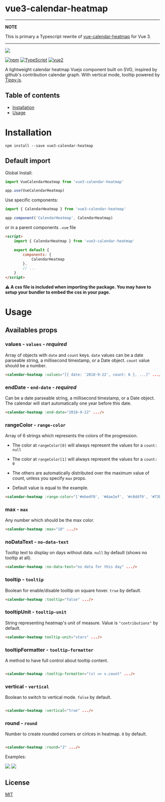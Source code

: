 # vue3-calendar-heatmap

---
**NOTE**

This is primary a Typescript rewrite of [vue-calendar-heatmap](https://github.com/julienr114/vue-calendar-heatmap) for Vue 3.

---


![](https://user-images.githubusercontent.com/684302/142281760-eaeccf78-5cc8-450d-8407-6208aafb63a2.png)

[![npm](https://img.shields.io/npm/v/vue3-calendar-heatmap.svg?style=flat-square)](https://www.npmjs.com/package/vue3-calendar-heatmap)
[![TypeScript](https://img.shields.io/badge/-Typescript-informational?style=flat-square)](https://www.typescriptlang.org/)
[![vue2](https://img.shields.io/badge/vue-3.x-brightgreen.svg?style=flat-square)](https://vuejs.org/)

A lightweight calendar heatmap Vuejs component built on SVG, inspired by github's contribution calendar graph. With vertical mode, tooltip powered
by [Tippy.js](https://github.com/atomiks/tippyjs).

## Table of contents

- [Installation](#installation)
- [Usage](#usage)

# Installation

```shell
npm install --save vue3-calendar-heatmap
```

## Default import

Global Install:

```javascript
import VueCalendarHeatmap from 'vue3-calendar-heatmap'

app.use(VueCalendarHeatmap)
```

Use specific components:

```javascript
import { CalendarHeatmap } from 'vue3-calendar-heatmap'

app.component('CalendarHeatmap', CalendarHeatmap)
```

or in a parent components `.vue` file

```html
<script>
    import { CalendarHeatmap } from 'vue3-calendar-heatmap'

    export default {
        components: {
            CalendarHeatmap
        },
        // ...
    }
</script>
```

**⚠️ A css file is included when importing the package. You may have to setup your bundler to embed the css in your page.**

# Usage

## Availables props

### **values** - `values` - _required_
Array of objects with `date` and `count` keys. `date` values can be a date parseable string, a millisecond timestamp, or a Date object. `count` value should be
a number.

```html
<calendar-heatmap :values="[{ date: '2018-9-22', count: 6 }, ...]" .../>
```
### **endDate** - `end-date` - _required_
Can be a date parseable string, a millisecond timestamp, or a Date object. The calendar will start automatically one year before this date.
```html
<calendar-heatmap :end-date="2018-9-22" .../>
```

### **rangeColor** - `range-color`
Array of 6 strings which represents the colors of the progression.

- The color at `rangeColor[0]` will always represent the values for a `count: null`
- The color at `rangeColor[1]` will always represent the values for a `count: 0`
- The others are automatically distributed over the maximum value of count, unless you specify `max` props.

- Default value is equal to the example.
```html
<calendar-heatmap :range-color="['#ebedf0', '#dae2ef', '#c0ddf9', '#73b3f3', '#3886e1', '#17459e']" .../>
```

### **max** - `max`
Any number which should be the max color.
```html
<calendar-heatmap :max="10" .../>
```

### **noDataText** - `no-data-text`
Tooltip text to display on days without data. `null` by default (shows no tooltip at all).
```html
<calendar-heatmap :no-data-text="no data for this day" .../>
```

### **tooltip** - `tooltip`
Boolean for enable/disable tooltip on square hover. `true` by default.
```html
<calendar-heatmap :tooltip="false" .../>
```

### **tooltipUnit** - `tooltip-unit`
String representing heatmap's unit of measure. Value is `"contributions"` by default.
```html
<calendar-heatmap tooltip-unit="stars" .../>
```

### **tooltipFormatter** - `tooltip-formatter`
A method to have full control about tooltip content.

```html

<calendar-heatmap :tooltip-formatter="(v) => v.count" .../>
```

### **vertical** - `vertical`

Boolean to switch to vertical mode. `false` by default.

```html

<calendar-heatmap :vertical="true" .../>
```

### **round** - `round`

Number to create rounded corners or cirlces in heatmap. `0` by default.

```html

<calendar-heatmap :round="2" .../>
```

Examples:

![](https://user-images.githubusercontent.com/684302/142281986-17d96753-dfd9-41e0-baf7-f411cec32167.png)
![](https://user-images.githubusercontent.com/684302/142281712-8cdaf65e-221d-413c-b367-f4c43f2fe98b.png)


## License

[MIT](http://opensource.org/licenses/MIT)
